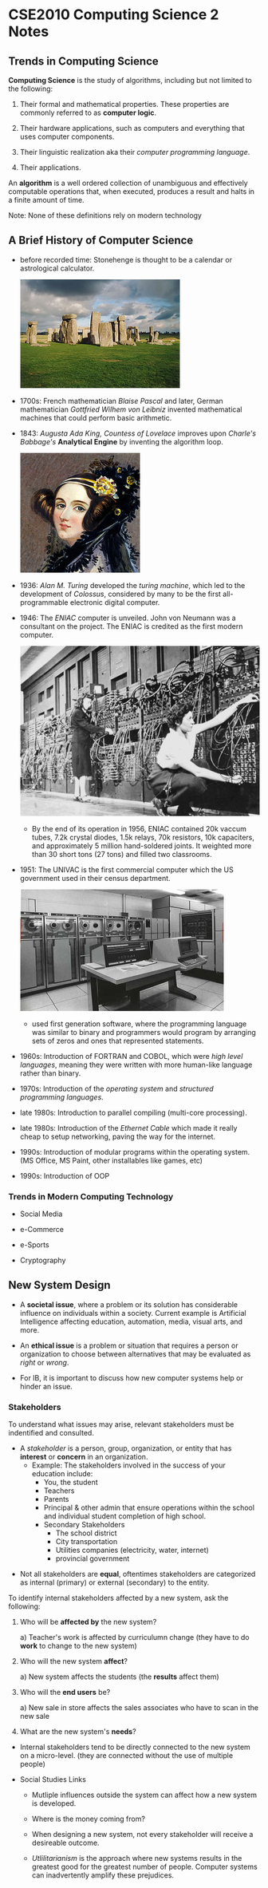 # CSE2010 Computing Science 2 Notes

## Trends in Computing Science 

**Computing Science** is the study of algorithms, including but not limited to the following: 

1. Their formal and mathematical properties. These properties are commonly referred to as **computer logic**. 

2. Their hardware applications, such as computers and everything that uses computer components. 

3. Their linguistic realization aka their *computer programming language*. 

4. Their applications.

An **algorithm** is a well ordered collection of unambiguous and effectively computable operations that, when executed, produces a result and halts in a finite amount of time. 

Note: None of these definitions rely on modern technology 

## A Brief History of Computer Science 

- before recorded time: Stonehenge is thought to be a calendar or astrological calculator. 

    ![Stonehenge!](images/01_stonehenge.jpg)

- 1700s: French mathematician *Blaise Pascal* and later, German mathematician *Gottfried Wilhem von Leibniz* invented mathematical machines that could perform basic arithmetic. 

- 1843: *Augusta Ada King, Countess of Lovelace* improves upon *Charle's Babbage's* **Analytical Engine** by inventing the algorithm loop. 

    ![Ada King](images/02_lovelace.jpg)

- 1936: *Alan M. Turing* developed the *turing machine*, which led to the development of *Colossus*, considered by many to be the first all-programmable electronic digital computer. 

- 1946: The *ENIAC* computer is unveiled. John von Neumann was a consultant on the project. The ENIAC is credited as the first modern computer. 

    ![ENIAC](images/03_eniac.gif)
    - By the end of its operation in 1956, ENIAC contained 20k vaccum tubes, 7.2k crystal diodes, 1.5k relays, 70k resistors, 10k capaciters, and approximately 5 million hand-soldered joints. It weighted more than 30 short tons (27 tons) and filled two classrooms. 

- 1951: The UNIVAC is the first commercial computer which the US government used in their census department. 

    ![UNIVAC](images/04_univacii.jpg)
    - used first generation software, where the programming language was similar to binary and programmers would program by arranging sets of zeros and ones that represented statements. 

- 1960s: Introduction of FORTRAN and COBOL, which were *high level languages*, meaning they were written with more human-like language rather than binary. 

- 1970s: Introduction of the *operating system* and *structured programming languages*. 

- late 1980s: Introduction to parallel compiling (multi-core processing). 

- late 1980s: Introduction of the *Ethernet Cable* which made it really cheap to setup networking, paving the way for the internet. 

- 1990s: Introduction of modular programs within the operating system. (MS Office, MS Paint, other installables like games, etc)

- 1990s: Introduction of OOP

### Trends in Modern Computing Technology 

- Social Media

- e-Commerce

- e-Sports

- Cryptography 

## New System Design 

- A **societal issue**, where a problem or its solution has considerable influence on individuals within a society. Current example is Artificial Intelligence affecting education, automation, media, visual arts, and more. 

* An **ethical issue** is a problem or situation that requires a person or organization to choose between alternatives that may be evaluated as *right* or *wrong*. 

* For IB, it is important to discuss how new computer systems help or hinder an issue. 

### Stakeholders 

To understand what issues may arise, relevant stakeholders must be indentified and consulted. 

* A *stakeholder* is a person, group, organization, or entity that has **interest** or **concern** in an organization. 
    * Example: The stakeholders involved in the success of your education include: 
        * You, the student 
        * Teachers 
        * Parents 
        * Principal & other admin that ensure operations within the school and individual student completion of high school. 
        * Secondary Stakeholders 
            * The school district 
            * City transportation 
            * Utilities companies (electricity, water, internet)
            * provincial government 

- Not all stakeholders are **equal**, oftentimes stakeholders are categorized as internal (primary) or external (secondary) to the entity. 

To identify internal stakeholders affected by a new system, ask the following: 

1. Who will be **affected by** the new system? 

    a) Teacher's work is affected by curriculumn change (they have to do **work** to change to the new system)

2. Who will the new system **affect**? 

    a) New system affects the students (the **results** affect them)

3. Who will the **end users** be? 

    a) New sale in store affects the sales associates who have to scan in the new sale 

4. What are the new system's **needs**? 

* Internal stakeholders tend to be directly connected to the new system on a micro-level. (they are connected without the use of multiple people)

* Social Studies Links 

    * Mutliple influences outside the system can affect how a new system is developed. 

    * Where is the money coming from? 

    * When designing a new system, not every stakeholder will receive a desireable outcome. 

    * *Utlilitarianism* is the approach where new systems results in the greatest good for the greatest number of people. Computer systems can inadvertently amplify these prejudices. 

    